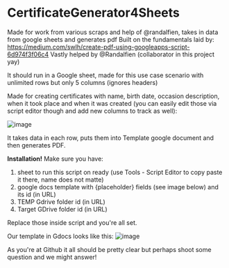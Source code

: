 # CertificateGenerator4Sheets
Made for work from various scraps and help of @randalfien, takes in data from google sheets and generates pdf
Built on the fundamentals laid by: https://medium.com/swlh/create-pdf-using-googleapps-script-6d974f3f06c4
Vastly helped by @Randalfien (collaborator in this project yay)

It should run in a Google sheet, made for this use case scenario with unlimited rows but only 5 columns (ignores headers)

Made for creating certificates with name, birth date, occasion description, when it took place and when it was created (you can easily edit those via script editor though and add new columns to track as well):

![image](https://user-images.githubusercontent.com/26422126/117192882-832e5d00-ade2-11eb-9d53-10cde59f6e14.png)

It takes data in each row, puts them into Template google document and then generates PDF.

**Installation!**
Make sure you have:
1. sheet to run this script on ready (use Tools - Script Editor to copy paste it there, name does not matte)
2. google docs template with {placeholder} fields (see image below) and its id (in URL)
3. TEMP Gdrive folder id (in URL)
4. Target GDrive folder id (in URL)

Replace those inside script and you're all set.

Our template in Gdocs looks like this:
![image](https://user-images.githubusercontent.com/26422126/117193445-28493580-ade3-11eb-8913-513cd0505b63.png)

As you're at Github it all should be pretty clear but perhaps shoot some question and we might answer! 

